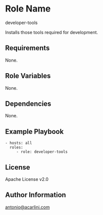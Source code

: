 Role Name
=========

developer-tools

Installs those tools required for development.

Requirements
------------

None.

Role Variables
--------------

None.

Dependencies
------------

None.

Example Playbook
----------------

    - hosts: all
      roles:
         - role: developer-tools

License
-------

Apache License v2.0

Author Information
------------------

antonio@acarlini.com
